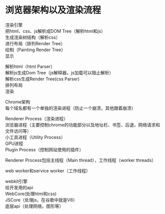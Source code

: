 # 浏览器架构以及渲染流程

渲染引擎<br />把html、css、js解析成DOM Tree（解析html和js）<br />生成渲染树结构（解析css）<br />进行布局（排列Render Tree）<br />绘制（Painting Render Tree）<br />显示


解析html（html Parser）<br />解析js生成Dom Tree（js解释器，js加载可以阻止解析）<br />解析css生成Render Tree(css Parser)<br />排列布局<br />渲染


Chrome架构<br />每个域名都有一个单独的渲染进程（防止一个崩溃，其他跟着崩溃）

Renderer Process（渲染进程）<br />浏览器进程（主要控制chrome的功能部分以及地址栏、书签、后退，网络请求和文件访问等）<br />小工具进程（Utility Process）<br />GPU进程<br />Plugin Process（控制网站使用的插件）

Renderer Process包括主线程（Main thread），工作线程（worker threads）

web worker和service worker（工作线程）


webkit引擎<br />给开发用的api <br />WebCore(处理html和css)<br />JSCore（处理js，在谷歌中就是V8）<br />底层api（处理网络，图形等）
